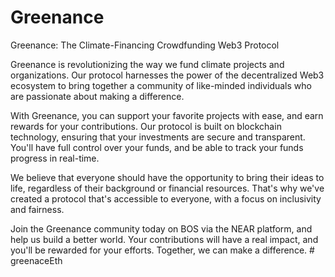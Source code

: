 # Greenance
Greenance: The Climate-Financing Crowdfunding Web3 Protocol

Greenance is revolutionizing the way we fund climate projects and organizations. Our protocol harnesses the power of the decentralized Web3 ecosystem to bring together a community of like-minded individuals who are passionate about making a difference.

With Greenance, you can support your favorite projects with ease, and earn rewards for your contributions. Our protocol is built on blockchain technology, ensuring that your investments are secure and transparent. You'll have full control over your funds, and be able to track your funds progress in real-time.

We believe that everyone should have the opportunity to bring their ideas to life, regardless of their background or financial resources. That's why we've created a protocol that's accessible to everyone, with a focus on inclusivity and fairness.

Join the Greenance community today on BOS via the NEAR platform, and help us build a better world. Your contributions will have a real impact, and you'll be rewarded for your efforts. Together, we can make a difference.
#   g r e e n a c e E t h  
 